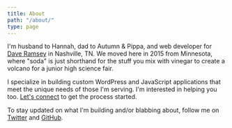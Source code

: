 ```yaml
---
title: About
path: "/about/"
type: page
---
```


I'm husband to Hannah, dad to Autumn & Pippa, and web developer for [Dave Ramsey](https://www.daveramsey.com) in Nashville, TN. We moved here in 2015 from Minnesota, where "soda" is just shorthand for the stuff you mix with vinegar to create a volcano for a junior high science fair.

I specialize in building custom WordPress and JavaScript applications that meet the unique needs of those I'm serving. I'm interested in helping you too. [Let's connect](/contact) to get the process started. 

To stay updated on what I'm building and/or blabbing about, follow me on [Twitter](https://www.twitter.com/amacarthur) and [GitHub](https://github.com/alexmacarthur).
